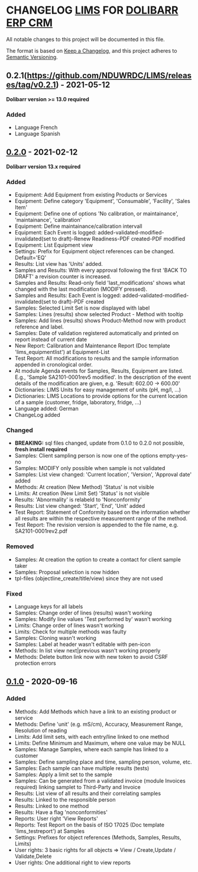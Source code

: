# CHANGELOG [LIMS](https://github.com/NDUWRDC/LIMS) FOR [DOLIBARR ERP CRM](https://www.dolibarr.org)

All notable changes to this project will be documented in this file.

The format is based on [Keep a Changelog](https://keepachangelog.com/en/1.0.0/),
and this project adheres to [Semantic Versioning](https://semver.org/spec/v2.0.0.html).

## 0.2.1(https://github.com/NDUWRDC/LIMS/releases/tag/v0.2.1) - 2021-05-12
__Dolibarr version >= 13.0 required__
### Added
- Language French
- Language Spanish


## [0.2.0](https://github.com/NDUWRDC/LIMS/releases/tag/v0.2) - 2021-02-12
__Dolibarr version 13.x required__
### Added
- Equipment: Add Equipment from existing Products or Services
- Equipment: Define category 'Equipment', 'Consumable', 'Facility', 'Sales Item'
- Equipment: Define one of options 'No calibration, or maintainance', 'maintainance', 'calibration'
- Equipment: Define maintainance/calibration intervall
- Equipment: Each Event is logged: added-validated-modified-invalidated(set to draft)-Renew Readiness-PDF created-PDF modified
- Equipment: List Equipment view
- Settings: Prefix for Equipment object references can be changed. Default='EQ'
- Results: List view has 'Units' added.
- Samples and Results: With every approval following the first 'BACK TO DRAFT' a revision counter is increased.
- Samples and Results: Read-only field 'last_modifications' shows what changed with the last modification (MODIFY pressed).
- Samples and Results: Each Event is logged: added-validated-modified-invalidated(set to draft)-PDF created 
- Samples: Selected Limit Set is now displayed with label
- Samples: Lines (results) show selected Product - Method with tooltip
- Samples: Add lines (results) shows Product-Method now with product reference and label.
- Samples: Date of validation registered automatically and printed on report instead of current date
- New Report: Calibration and Maintenance Report (Doc template 'lims_equipmentlist') at Equipment-List
- Test Report: All modifications to results and the sample information appended in cronological order.
- At module Agenda events for Samples, Results, Equipment are listed. E.g., 'Sample SA2101-0001rev5 modified'. In the description of the event details of the modification are given, e.g. 'Result: 602.00 -> 600.00'
- Dictionaries: LIMS Units for easy management of units  (pH, mg/l, ...)
- Dictionaries: LIMS Locations to provide options for the current location of a sample (customer, fridge, laboratory, fridge, ...)
- Language added: German
- ChangeLog added
### Changed
- __BREAKING:__ sql files changed, update from 0.1.0 to 0.2.0 not possible, __fresh install required__
- Samples: Client sampling person is now one of the options empty-yes-no
- Samples: MODIFY only possible when sample is not validated
- Samples: List view changed: 'Current location', 'Version', 'Approval date' added
- Methods: At creation (New Method) 'Status' is not visible
- Limits: At creation (New Limit Set) 'Status' is not visible
- Results: 'Abnormality' is relabeld to 'Nonconformity'
- Results: List view changed: 'Start', 'End', 'Unit' added
- Test Report: Statement of Conformity based on the information whether all results are within the respective measurement range of the method.
- Test Report: The revision version is appended to the file name, e.g. SA2101-0001rev2.pdf
### Removed
- Samples: At creation the option to create a contact for client sample taker 
- Samples: Proposal selection is now hidden
- tpl-files (objectline_create/title/view) since they are not used 
### Fixed
- Language keys for all labels
- Samples: Change order of lines (results) wasn't working
- Samples: Modify line values 'Test performed by' wasn't working
- Limits: Change order of lines wasn't working
- Limits: Check for multiple methods was faulty
- Samples: Cloning wasn't working
- Samples: Label at header wasn't editable with pen-icon
- Methods: In list view next|previous wasn't working properly
- Methods: Delete button link now with new token to avoid CSRF protection errors

## [0.1.0](https://github.com/NDUWRDC/LIMS/releases/tag/v0.1) - 2020-09-16
### Added
- Methods: Add Methods which have a link to an existing product or service
- Methods: Define 'unit' (e.g. mS/cm), Accuracy, Measurement Range, Resolution of reading
- Limits: Add limit sets, with each entry/line linked to one method
- Limits: Define Minimum and Maximum, where one value may be NULL
- Samples: Manage Samples, where each sample has linked to a customer
- Samples: Define sampling place and time, sampling person, volume, etc.
- Samples: Each sample can have multiple results (tests)
- Samples: Apply a limit set to the sample
- Samples: Can be generated from a validated invoice (module Invoices required) linking samplet to Third-Party and Invoice
- Results: List view of all results and their correlating samples
- Results: Linked to the responsible person
- Results: Linked to one method
- Results: Have a flag 'nonconformities'
- Reports: User right 'View Reports'
- Reports: Test Report on the basis of ISO 17025 (Doc template 'lims_testreport') at Samples
- Settings: Prefixes for object references (Methods, Samples, Results, Limits)
- User rights: 3 basic rights for all objects => View / Create,Update / Validate,Delete
- User rights: One additional right to view reports